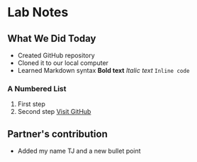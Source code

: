 # Lab Notes 
## What We Did Today 
- Created GitHub repository 
- Cloned it to our local computer
- Learned Markdown syntax
**Bold text**
*Italic text*
`Inline code`
### A Numbered List
1. First step
2. Second step
[Visit GitHub](https://github.com)
## Partner's contribution 
- Added my name TJ and a new bullet point